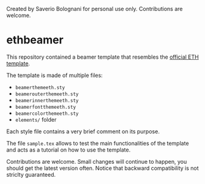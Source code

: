 Created by Saverio Bolognani for personal use only. Contributions are welcome.

# ethbeamer

This repository contained a beamer template that resembles the [official ETH template](https://ethz.ch/services/en/service/communication/corporate-design/digital/powerpoint-presentation.html).

The template is made of multiple files:
* `beamerthemeeth.sty`
* `beamerouterthemeeth.sty`
* `beamerinnerthemeeth.sty`
* `beamerfontthemeeth.sty`
* `beamercolorthemeeth.sty`
* `elements/` folder
 
Each style file contains a very brief comment on its purpose.

The file `sample.tex` allows to test the main functionalities of the template and acts as a tutorial on how to use the template.

Contributions are welcome. Small changes will continue to happen, you should get the latest version often.
Notice that backward compatibility is not striclty guaranteed. 